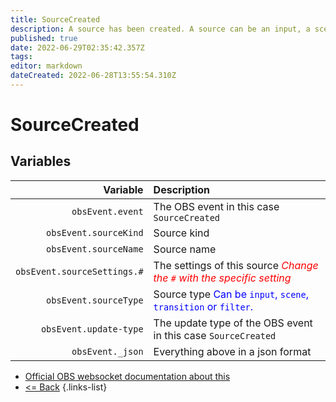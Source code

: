 ```yaml
---
title: SourceCreated
description: A source has been created. A source can be an input, a scene or a transition.
published: true
date: 2022-06-29T02:35:42.357Z
tags: 
editor: markdown
dateCreated: 2022-06-28T13:55:54.310Z
---
```


# SourceCreated

## Variables

| Variable | Description |
|---------:|:------------|
| `obsEvent.event` | The OBS event in this case `SourceCreated`
| `obsEvent.sourceKind` | Source kind
| `obsEvent.sourceName` | Source name
| `obsEvent.sourceSettings.#` | The settings of this source  <span style="color:red">*Change the `#` with the specific setting*</span>
| `obsEvent.sourceType` | Source type <span style="color:blue">Can be `input`, `scene`, `transition` or `filter`.</span>
| `obsEvent.update-type` | The update type of the OBS event in this case `SourceCreated`
| `obsEvent._json` | Everything above in a json format

* [Official OBS websocket documentation about this](https://github.com/obsproject/obs-websocket/blob/4.x-current/docs/generated/protocol.md#sourcecreated)
* [<= Back](/en/Integrations/OBS/OBS-Events)
{.links-list}